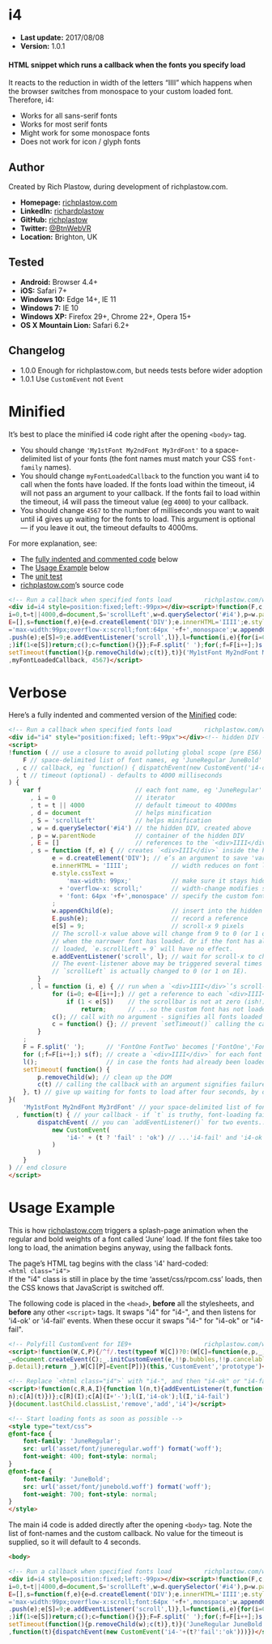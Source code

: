 i4
==

+ __Last update:__  2017/08/08
+ __Version:__      1.0.1

#### HTML snippet which runs a callback when the fonts you specify load

It reacts to the reduction in width of the letters “IIII” which happens when the
browser switches from monospace to your custom loaded font. Therefore, i4:

+ Works for all sans-serif fonts
+ Works for most serif fonts
+ Might work for some monospace fonts
+ Does not work for icon / glyph fonts


Author
------
Created by Rich Plastow, during development of richplastow.com.

+ __Homepage:__     [richplastow.com](http://richplastow.com)
+ __LinkedIn:__     [richardplastow](https://linkedin.com/in/richardplastow)
+ __GitHub:__       [richplastow](https://github.com/richplastow)
+ __Twitter:__      [@BtnWebVR](https://twitter.com/BtnWebVR)
+ __Location:__     Brighton, UK


Tested
------
+ __Android:__             Browser 4.4+
+ __iOS:__                 Safari 7+
+ __Windows 10:__          Edge 14+, IE 11
+ __Windows 7:__           IE 10
+ __Windows XP:__          Firefox 29+, Chrome 22+, Opera 15+
+ __OS X Mountain Lion:__  Safari 6.2+


Changelog
---------
+ 1.0.0       Enough for richplastow.com, but needs tests before wider adoption
+ 1.0.1       Use `CustomEvent` not `Event`




Minified
========

It’s best to place the minified i4 code right after the opening `<body>` tag.

+ You should change `'My1stFont My2ndFont My3rdFont'` to a space-delimited list
  of your fonts (the font names must match your CSS `font-family` names).
+ You should change `myFontLoadedCallback` to the function you want i4 to call
  when the fonts have loaded. If the fonts load within the timeout, i4 will not
  pass an argument to your callback. If the fonts fail to load within the
  timeout, i4 will pass the timeout value (eg `4000`) to your callback.
+ You should change `4567` to the number of milliseconds you want to wait until
  i4 gives up waiting for the fonts to load. This argument is optional — if you
  leave it out, the timeout defaults to 4000ms.

For more explanation, see:

+ The [fully indented and commented code](#verbose) below
+ The [Usage Example](#usage-example) below
+ The [unit test](http://richplastow.com/w4/support/i4-test.html)
+ [richplastow.com](http://richplastow.com/index.html)’s source code

```html
<!-- Run a callback when specified fonts load         richplastow.com/w4/#i4 -->
<div id=i4 style=position:fixed;left:-99px></div><script>!function(F,c,t){var f,
i=0,t=t||4000,d=document,S='scrollLeft',w=d.querySelector('#i4'),p=w.parentNode,
E=[],s=function(f,e){e=d.createElement('DIV');e.innerHTML='IIII';e.style.cssText
='max-width:99px;overflow-x:scroll;font:64px '+f+',monospace';w.appendChild(e);E
.push(e);e[S]=9;e.addEventListener('scroll',l)},l=function(i,e){for(i=0;e=E[i++]
;)if(1<e[S])return;c();c=function(){}};F=F.split(' ');for(;f=F[i++];)s(f);l()
setTimeout(function(){p.removeChild(w);c(t)},t)}('My1stFont My2ndFont My3rdFont'
,myFontLoadedCallback, 4567)</script>

```




Verbose
=======

Here’s a fully indented and commented version of the [Minified](#minified) code:

```html
<!-- Run a callback when specified fonts load         richplastow.com/w4/#i4 -->
<div id="i4" style="position:fixed; left:-99px"></div><!-- hidden DIV -->
<script>
!function ( // use a closure to avoid polluting global scope (pre ES6)
    F // space-delimited list of font names, eg 'JuneRegular JuneBold'
  , c // callback, eg `function() { dispatchEvent(new CustomEvent('i4-ok') )`
  , t // timeout (optional) - defaults to 4000 milliseconds
) {
    var f                          // each font name, eg 'JuneRegular'
      , i = 0                      // iterator
      , t = t || 4000              // default timeout to 4000ms
      , d = document               // helps minification
      , S = 'scrollLeft'           // helps minification
      , w = d.querySelector('#i4') // the hidden DIV, created above
      , p = w.parentNode           // container of the hidden DIV
      , E = []                     // references to the `<div>IIII</div>`s
      , s = function (f, e) { // creates `<div>IIII</div>` inside the hidden DIV
            e = d.createElement('DIV'); // e’s an argument to save 'var e' bytes
            e.innerHTML = 'IIII';            // width reduces on font load
            e.style.cssText =
                'max-width: 99px;'           // make sure it stays hidden
              + 'overflow-x: scroll;'        // width-change modifies scroll-x
              + 'font: 64px '+f+',monospace' // specify the custom font
            ;
            w.appendChild(e);                // insert into the hidden DIV
            E.push(e);                       // record a reference
            e[S] = 9;                        // scroll-x 9 pixels
            // The scroll-x value above will change from 9 to 0 (or 1 on IE)
            // when the narrower font has loaded. Or if the font has already
            // loaded, `e.scrollLeft = 9` will have no effect.
            e.addEventListener('scroll', l); // wait for scroll-x to change
            // The event-listener above may be triggered several times before
            // `scrollLeft` is actually changed to 0 (or 1 on IE).
        }
      , l = function (i, e) { // run when a `<div>IIII</div>`’s scroll-x changes
            for (i=0; e=E[i++];) // get a reference to each `<div>IIII</div>`
                if (1 < e[S])    // the scrollbar is not at zero (ish!)...
                    return;      // ...so the custom font has not loaded
            c(); // call with no argument - signifies all fonts loaded in time
            c = function() {}; // prevent `setTimeout()` calling the callback
        }
    ;
    F = F.split(' ');      // 'FontOne FontTwo' becomes ['FontOne','FontTwo']
    for (;f=F[i++];) s(f); // create a `<div>IIII</div>` for each font
    l();                   // in case the fonts had already been loaded
    setTimeout( function() {
        p.removeChild(w); // clean up the DOM
        c(t) // calling the callback with an argument signifies failure
    }, t) // give up waiting for fonts to load after four seconds, by default
}(
    'My1stFont My2ndFont My3rdFont' // your space-delimited list of font names
  , function(t) { // your callback - if `t` is truthy, font-loading failed
        dispatchEvent( // you can `addEventListener()` for two events...
            new CustomEvent(
                'i4-' + (t ? 'fail' : 'ok') // ...'i4-fail' and 'i4-ok'
            )
        )
    }
) // end closure
</script>

```




Usage Example
=============

This is how [richplastow.com](http://richplastow.com/index.html) triggers a
splash-page animation when the regular and bold weights of a font called ‘June’
load. If the font files take too long to load, the animation begins anyway,
using the fallback fonts.

The page’s HTML tag begins with the class 'i4' hard-coded:  
`<html class="i4">`  
If the "i4" class is still in place by the time ‘asset/css/rpcom.css’ loads,
then the CSS knows that JavaScript is switched off.

The following code is placed in the `<head>`, __before__ all the stylesheets,
and __before__ any other `<script>` tags. It swaps "i4" for "i4-", and then
listens for 'i4-ok' or 'i4-fail' events. When these occur it swaps "i4-" for
"i4-ok" or "i4-fail".

```html
<!-- Polyfill CustomEvent for IE9+                    richplastow.com/w4/#a4 -->
<script>!function(W,C,P){/^f/.test(typeof W[C])?0:(W[C]=function(e,p,_){p=p||{}
_=document.createEvent(C);_.initCustomEvent(e,!!p.bubbles,!!p.cancelable,
p.detail);return _},W[C][P]=Event[P])}(this,'CustomEvent','prototype')</script>

<!-- Replace `<html class="i4">` with "i4-", and then "i4-ok" or "i4-fail" -->
<script>!function(c,R,A,I){function l(n,t){addEventListener(t,function(){c[R](
n);c[A](t)})};c[R](I);c[A](I+'-');l(I,'i4-ok');l(I,'i4-fail')
}(document.lastChild.classList,'remove','add','i4')</script>

<!-- Start loading fonts as soon as possible -->
<style type="text/css">
@font-face {
    font-family: 'JuneRegular';
    src: url('asset/font/juneregular.woff') format('woff');
    font-weight: 400; font-style: normal;
}
@font-face {
    font-family: 'JuneBold';
    src: url('asset/font/junebold.woff') format('woff');
    font-weight: 700; font-style: normal;
}
</style>

```

The main i4 code is added directly after the opening `<body>` tag. Note the list
of font-names and the custom callback. No value for the timeout is supplied, so
it will default to 4 seconds.

```html
<body>

<!-- Run a callback when specified fonts load         richplastow.com/w4/#i4 -->
<div id=i4 style=position:fixed;left:-99px></div><script>!function(F,c,t){var f,
i=0,t=t||4000,d=document,S='scrollLeft',w=d.querySelector('#i4'),p=w.parentNode,
E=[],s=function(f,e){e=d.createElement('DIV');e.innerHTML='IIII';e.style.cssText
='max-width:99px;overflow-x:scroll;font:64px '+f+',monospace';w.appendChild(e);E
.push(e);e[S]=9;e.addEventListener('scroll',l)},l=function(i,e){for(i=0;e=E[i++]
;)if(1<e[S])return;c();c=function(){}};F=F.split(' ');for(;f=F[i++];)s(f);l()
setTimeout(function(){p.removeChild(w);c(t)},t)}('JuneRegular JuneBold'
,function(t){dispatchEvent(new CustomEvent('i4-'+(t?'fail':'ok')))})</script>

```
